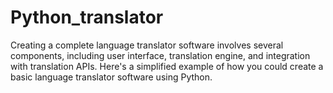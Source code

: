 # Python_translator
Creating a complete language translator software involves several components, including user interface, translation engine, and integration with translation APIs. Here's a simplified example of how you could create a basic language translator software using Python.
